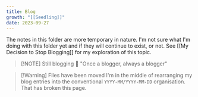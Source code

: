 ```yaml
---
title: Blog
growth: "[[Seedling]]"
date: 2023-09-27
---
```

The notes in this folder are more temporary in nature. I'm not sure what I'm doing with this folder yet and if they will continue to exist, or not. See [[My Decision to Stop Blogging]] for my exploration of this topic.

> [!NOTE] Still blogging 🤷
> "Once a blogger, always a blogger"

> [!Warning] Files have been moved
> I'm in the middle of rearranging my blog entries into the conventional `YYYY-MM/YYYY-MM-DD` organisation. That has broken this page.